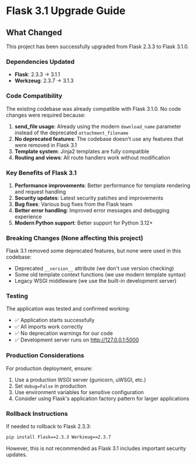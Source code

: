 # Flask 3.1 Upgrade Guide

## What Changed

This project has been successfully upgraded from Flask 2.3.3 to Flask 3.1.0.

### Dependencies Updated

- **Flask**: 2.3.3 → 3.1.1
- **Werkzeug**: 2.3.7 → 3.1.3

### Code Compatibility

The existing codebase was already compatible with Flask 3.1.0. No code changes were required because:

1. **send_file usage**: Already using the modern `download_name` parameter instead of the deprecated `attachment_filename`
2. **No deprecated features**: The codebase doesn't use any features that were removed in Flask 3.1
3. **Template system**: Jinja2 templates are fully compatible
4. **Routing and views**: All route handlers work without modification

### Key Benefits of Flask 3.1

1. **Performance improvements**: Better performance for template rendering and request handling
2. **Security updates**: Latest security patches and improvements
3. **Bug fixes**: Various bug fixes from the Flask team
4. **Better error handling**: Improved error messages and debugging experience
5. **Modern Python support**: Better support for Python 3.12+

### Breaking Changes (None affecting this project)

Flask 3.1 removed some deprecated features, but none were used in this codebase:

- Deprecated `__version__` attribute (we don't use version checking)
- Some old template context functions (we use modern template syntax)
- Legacy WSGI middleware (we use the built-in development server)

### Testing

The application was tested and confirmed working:
- ✅ Application starts successfully
- ✅ All imports work correctly
- ✅ No deprecation warnings for our code
- ✅ Development server runs on http://127.0.0.1:5000

### Production Considerations

For production deployment, ensure:

1. Use a production WSGI server (gunicorn, uWSGI, etc.)
2. Set `debug=False` in production
3. Use environment variables for sensitive configuration
4. Consider using Flask's application factory pattern for larger applications

### Rollback Instructions

If needed to rollback to Flask 2.3.3:

```bash
pip install Flask==2.3.3 Werkzeug==2.3.7
```

However, this is not recommended as Flask 3.1 includes important security updates.
